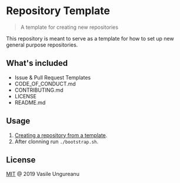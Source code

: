 # Repository Template

> A template for creating new repositories

This repository is meant to serve as a template for how to set up new general purpose repositories.

## What's included

* Issue & Pull Request Templates
* CODE_OF_CONDUCT.md
* CONTRIBUTING.md
* LICENSE
* README.md

## Usage

1. [Creating a repository from a template](https://help.github.com/en/articles/creating-a-repository-from-a-template).
1. After clonning run `./bootstrap.sh`.

License
-------

[MIT](LICENSE) @ 2019 Vasile Ungureanu
